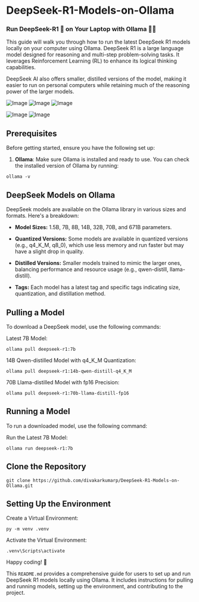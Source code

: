 # DeepSeek-R1-Models-on-Ollama
### Run DeepSeek-R1 🦈 on Your Laptop with Ollama 🦙🦙

This guide will walk you through how to run the latest DeepSeek R1 models locally on your computer using Ollama. DeepSeek R1 is a large language model designed for reasoning and multi-step problem-solving tasks. It leverages Reinforcement Learning (RL) to enhance its logical thinking capabilities.

DeepSeek AI also offers smaller, distilled versions of the model, making it easier to run on personal computers while retaining much of the reasoning power of the larger models.

![Image](https://github.com/user-attachments/assets/3b0d1ca0-d745-47b5-9018-7bf56fad7327)
![Image](https://github.com/user-attachments/assets/c2e90330-2eda-451b-b047-177297b6e031)
![Image](https://github.com/user-attachments/assets/87c02a56-f1a1-4968-88ad-7876ac6761e1)

![Image](https://github.com/user-attachments/assets/58bad876-9853-4bdc-bf54-d43698bc0ae2)
![Image](https://github.com/user-attachments/assets/e221371a-6ed7-4854-a7e0-23b6f0d40462)

## Prerequisites

Before getting started, ensure you have the following set up:

1. **Ollama**: Make sure Ollama is installed and ready to use. You can check the installed version of Ollama by running:
```
ollama -v 
```
## DeepSeek Models on Ollama
DeepSeek models are available on the Ollama library in various sizes and formats. Here's a breakdown:

* **Model Sizes:** 1.5B, 7B, 8B, 14B, 32B, 70B, and 671B parameters.

* **Quantized Versions:** Some models are available in quantized versions (e.g., q4_K_M, q8_0), which use less memory and run faster but may have a slight drop in quality.

* **Distilled Versions:** Smaller models trained to mimic the larger ones, balancing performance and resource usage (e.g., qwen-distill, llama-distill).

* **Tags:** Each model has a latest tag and specific tags indicating size, quantization, and distillation method.

## Pulling a Model
To download a DeepSeek model, use the following commands:

Latest 7B Model:
```
ollama pull deepseek-r1:7b
```

14B Qwen-distilled Model with q4_K_M Quantization:
```
ollama pull deepseek-r1:14b-qwen-distill-q4_K_M
```
70B Llama-distilled Model with fp16 Precision:
```
ollama pull deepseek-r1:70b-llama-distill-fp16
```
## Running a Model
To run a downloaded model, use the following command:

Run the Latest 7B Model:
```
ollama run deepseek-r1:7b
```
## Clone the Repository
```
git clone https://github.com/divakarkumarp/DeepSeek-R1-Models-on-Ollama.git
```
## Setting Up the Environment
Create a Virtual Environment:
```
py -m venv .venv
```
Activate the Virtual Environment:
```
.venv\Scripts\activate
```

Happy coding! 🚀

This `README.md` provides a comprehensive guide for users to set up and run DeepSeek R1 models locally using Ollama. It includes instructions for pulling and running models, setting up the environment, and contributing to the project.
